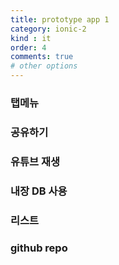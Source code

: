 ```yaml
---
title: prototype app 1
category: ionic-2
kind : it
order: 4
comments: true
# other options
---
```


### 탭메뉴
### 공유하기
### 유튜브 재생
### 내장 DB 사용
### 리스트

### github repo
